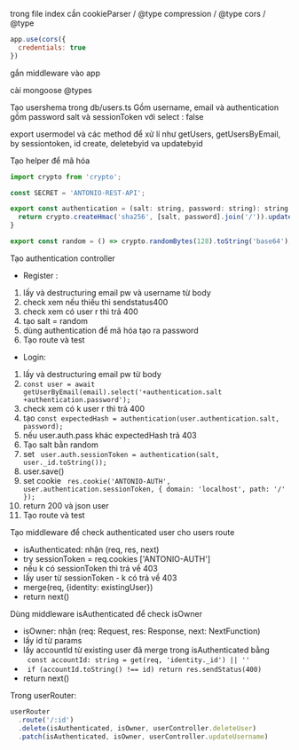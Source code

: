 trong file index cần
cookieParser / @type
compression / @type
cors / @type

```js
app.use(cors({
  credentials: true
})
```

gắn middleware vào app

cài mongoose @types

Tạo usershema trong db/users.ts
Gồm username, email và authentication gồm password salt và sessionToken với select : false

export usermodel và các method để xử lí như getUsers, getUsersByEmail, by sessiontoken, id
create, deletebyid va updatebyid

Tạo helper để mã hóa

```js
import crypto from 'crypto';

const SECRET = 'ANTONIO-REST-API';

export const authentication = (salt: string, password: string): string => {
  return crypto.createHmac('sha256', [salt, password].join('/')).update(SECRET).digest('hex');
}

export const random = () => crypto.randomBytes(128).toString('base64');
```

Tạo authentication controller

- Register :

1. lấy và destructuring email pw và username từ body
2. check xem nếu thiếu thì sendstatus400
3. check xem có user r thì trả 400
4. tạo salt = random
5. dùng authentication để mã hóa tạo ra password
6. Tạo route và test

- Login:

1. lấy và destructuring email pw từ body
2. `const user = await getUserByEmail(email).select('+authentication.salt +authentication.password');`
3. check xem có k user r thì trả 400
4. tạo `const expectedHash = authentication(user.authentication.salt, password);`
5. nếu user.auth.pass khác expectedHash trả 403
6. Tạo salt bằn random
7. set ` user.auth.sessionToken = authentication(salt, user._id.toString());`
8. user.save()
9. set cookie ` res.cookie('ANTONIO-AUTH', user.authentication.sessionToken, { domain: 'localhost', path: '/' });`
10. return 200 và json user
11. Tạo route và test

Tạo middleware để check authenticated user cho users route

- isAuthenticated: nhận (req, res, next)
- try sessionToken = req.cookies ['ANTONIO-AUTH']
- nếu k có sessionToken thì trả về 403
- lấy user từ sessionToken - k có trả về 403
- merge(req, {identity: existingUser})
- return next()

Dùng middleware isAuthenticated để check isOwner

- isOwner: nhận (req: Request, res: Response, next: NextFunction)
- lấy id từ params
- lấy accountId từ existing user đã merge trong isAuthenticated bằng \
  ` const accountId: string = get(req, 'identity._id') || ''`
- ` if (accountId.toString() !== id) return res.sendStatus(400)`
- return next()

Trong userRouter:

```js
userRouter
  .route('/:id')
  .delete(isAuthenticated, isOwner, userController.deleteUser)
  .patch(isAuthenticated, isOwner, userController.updateUsername)
```
